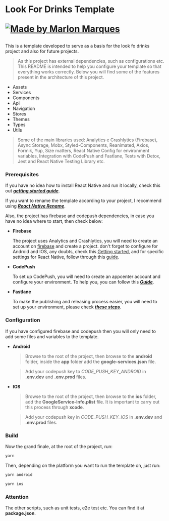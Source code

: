 <h1 align="flex-start">
Look For Drinks Template
  <p align="flex-start">
    <a href="https://github.com/MarlonBeloMarques">
    <img alt="Made by Marlon Marques" src="https://img.shields.io/badge/made%20by-Marlon%20Marques-brightgreen">
    </a>
  </p>
</h1>

This is a template developed to serve as a basis for the look fo drinks project and also for future projects.

> As this project has external dependencies, such as configurations etc. This README is intended to help you configure your template so that everything works correctly. Below you will find some of the features present in the architecture of this project.

- Assets
- Services
- Components
- Api
- Navigation
- Stores
- Themes
- Types
- Utils 

> Some of the main libraries used: Analytics e Crashlytics (Firebase), Async Storage, Mobx, Styled-Components, Reanimated, Axios, Formik, Yup, 
Size matters, React Native Config for environment variables, Integration with CodePush and Fastlane, Tests with Detox, Jest and React Native Testing Library etc.

### Prerequisites

If you have no idea how to install React Native and run it locally, check this out ***[getting started guide](https://archive.reactnative.dev/docs/getting-started)***.

If you want to rename the template according to your project, I recommend using ***[React Native Rename](https://github.com/junedomingo/react-native-rename)***.

Also, the project has firebase and codepush dependencies, in case you have no idea where to start, then check below:

- **Firebase**

   The project uses Analytics and Crashlytics, you will need to create an account on [firebase](https://console.firebase.google.com/) and create a project. don't forget to configure for Android and IOS, any doubts, check this [Getting started](https://firebase.google.com/?hl=pt-br), and for specific settings for React Native, follow through this [ guide](https://rnfirebase.io/).
    
- **CodePush**

   To set up CodePush, you will need to create an appcenter account and configure your environment. To help you, you can follow this ***[Guide](https://medium.com/reactbrasil/react-native-codepush-update%C3%A7%C3%B5es-r%C3%A1pidas-sem-bureaucracy-1a880490aabc)***.
   
- **Fastlane**

  To make the publishing and releasing process easier, you will need to set up your environment, please check ***[these steps](https://www.cloudbees.com/blog/react-native-developer-series-ios-and-android-fastlane-setup-and-certificates)***.
  
### Configuration

If you have configured firebase and codepush then you will only need to add some files and variables to the template.

- **Android**
  
  >Browse to the root of the project, then browse to the **android** folder, inside the **app** folder add the **google-services.json** file.
 
  >Add your codepush key to *CODE_PUSH_KEY_ANDROID* in **.env.dev** and **.env.prod** files.

- **IOS**
  
  >Browse to the root of the project, then browse to the **ios** folder, add the **GoogleService-Info.plist** file. It is important to carry out this process through **xcode**.
 
  >Add your codepush key in *CODE_PUSH_KEY_IOS* in **.env.dev** and **.env.prod** files.

### Build

Now the grand finale, at the root of the project, run:

```bash
yarn
```

Then, depending on the platform you want to run the template on, just run:

```bash
yarn android
```
```bash
yarn ios
```

### Attention

The other scripts, such as unit tests, e2e test etc. You can find it at **package.json**.
